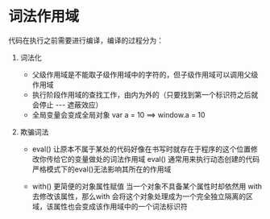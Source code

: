 # 词法作用域

代码在执行之前需要进行编译，编译的过程分为：

1. 词法化
    - 父级作用域是不能取子级作用域中的字符的，但子级作用域可以调用父级作用域
    - 执行阶段作用域的查找工作，由内为外的（只要找到第一个标识符之后就会停止 --- 遮蔽效应）
    - 全局变量会变成全局对象    var a = 10 ==> window.a = 10



2. 欺骗词法
    - eval() 让原本不属于某处的代码好像在书写时就存在于程序的这个位置修改你传给它的变量做处的词法作用域
            eval() 通常用来执行动态创建的代码
            严格模式下的eval()无法影响其所在的作用域

    - with() 更简便的对象属性赋值
            当一个对象不具备某个属性时却依然用 with 去修改该属性，那么with 会将这个对象处理成为一个完全独立隔离的区域，该属性也会变成该作用域中的一个词法标识符